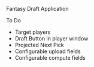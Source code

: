 Fantasy Draft Application

To Do
- Target players
- Draft Button in player window
- Projected Next Pick
- Configurable upload fields
- Configurable compute fields